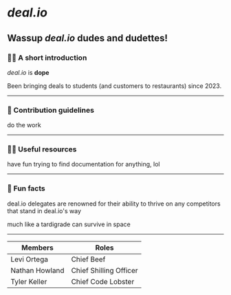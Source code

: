 # *deal.io*
## Wassup *deal.io* dudes and dudettes!

### 🙋‍♀️ A short introduction

*deal.io* is **dope**

Been bringing deals to students (and customers to restaurants) since 2023.

---

### 👀 Contribution guidelines

do the work

---

### 👩‍💻 Useful resources

have fun trying to find documentation for anything, lol

---

### 🍪 Fun facts

deal.io delegates are renowned for their ability to thrive on any competitors that stand in deal.io's way

much like a tardigrade can survive in space

---

| Members | Roles |
| ----------- | ----------- |
| Levi Ortega | Chief Beef |
| Nathan Howland | Chief Shilling Officer |
| Tyler Keller | Chief Code Lobster |
